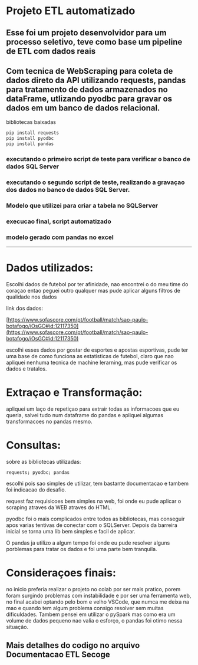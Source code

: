 # Projeto ETL automatizado 
## Esse foi um projeto desenvolvidor para um processo seletivo, teve como base um pipeline de ETL com dados reais
## Com tecnica de WebScraping para coleta de dados direto da API utilizando requests, pandas para tratamento de dados armazenados no dataFrame, utlizando pyodbc para gravar os dados em um banco de dados relacional.   

bibliotecas baixadas

```bash
pip install requests
pip install pyodbc
pip install pandas
```

### executando o primeiro script de  teste para verificar o banco de dados SQL Server

### executando o segundo script de teste, realizando a gravaçao dos dados no banco de dados SQL Server.

### Modelo que utilizei para criar a tabela no SQLServer

### execucao final, script automatizado

### modelo gerado com pandas no excel


---

# Dados utilizados:

Escolhi dados de futebol por ter afinidade, nao encontrei o do meu time do coraçao entao peguei outro qualquer mas pude aplicar alguns filtros de qualidade nos dados

link dos dados:

[https://www.sofascore.com/pt/football/match/sao-paulo-botafogo/iOsGO#id:12117350](https://www.sofascore.com/pt/football/match/sao-paulo-botafogo/iOsGO#id:12117350)

escolhi esses dados por gostar de esportes e apostas esportivas, pude ter uma base de como funciona as estatisticas de futebol, claro que nao apliquei nenhuma tecnica de machine lerarning, mas pude verificar os dados e tratalos.

# Extraçao e Transformação:

apliquei um laço de repetiçao para extrair todas as informacoes que eu queria, salvei tudo num dataframe do pandas e apliquei algumas transformacoes no pandas mesmo.

# Consultas:

sobre as bibliotecas utilizadas:

`requests; pyodbc; pandas`

escolhi pois sao simples de utilizar, tem bastante documentacao e tambem foi indicacao do desafio.

request faz requisicoes bem simples na web, foi onde eu pude aplicar o scraping atraves da WEB atraves do HTML.

pyodbc foi o mais complicados entre todos as bibliotecas, mas conseguir apos varias tentivas de conectar com o SQLServer. Depois da barreira inicial se torna uma lib bem simples e facil de aplicar.

O pandas ja utilizo a algum tempo foi onde eu pude resolver alguns porblemas para tratar os dados e foi uma parte bem tranquila.

# Consideraçoes finais:

no inicio preferia realizar o projeto no colab por ser mais pratico, porem foram surgindo problemas com instabilidade e por ser uma ferramenta web, no final acabei optando pelo bom e velho VSCode, que numca me deixa na mao e quando tem algum problema consigo resolver sem muitas dificuldades. Tambem pensei em utilizar o pySpark mas como era um volume de dados pequeno nao valia o esforço, o pandas foi otimo nessa situação.

## Mais detalhes do codigo no arquivo Documentacao ETL Secoge
